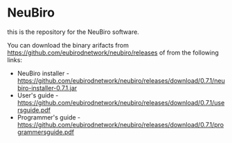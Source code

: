 # NeuBiro

this is the repository for the NeuBiro software.

You can download the binary arifacts from https://github.com/eubirodnetwork/neubiro/releases of from the following links:

- NeuBiro installer - https://github.com/eubirodnetwork/neubiro/releases/download/0.7.1/neubiro-installer-0.7.1.jar
- User's guide - https://github.com/eubirodnetwork/neubiro/releases/download/0.7.1/usersguide.pdf
- Programmer's guide - https://github.com/eubirodnetwork/neubiro/releases/download/0.7.1/programmersguide.pdf